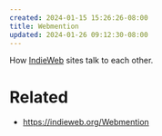 ```yaml
---
created: 2024-01-15 15:26:26-08:00
title: Webmention
updated: 2024-01-26 09:12:30-08:00
---
```


How [IndieWeb](IndieWeb.md) sites talk to each other.

# Related

* https://indieweb.org/Webmention